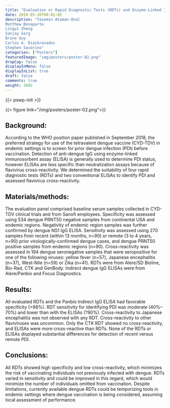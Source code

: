 ```yaml
---
title: "Evaluation or Rapid Diagnostic Tests (RDTs) and Enzyme-Linked Immunosorbent Assays (ELISAs) to determine prior dengue infection and guide vaccination decision"
date: 2018-05-26T00:01:02
description: "Yasemin Ataman-Onal
Matthew Bonaparte
Lingyi Zheng
Sanjay Garg
Bruno Guy
Carlos A. DiazGranados
Stephen Savarino"
categories: ["Posters"]
featuredImage: "img/posters/poster-02.png"
dropCap: false
displayInMenu: false
displayInList: true
draft: false
comments: true
weight: 2602
---
```

{{< pswp-init >}}

{{< figure link="/img/posters/poster-02.png">}}

## Background: 

According to the WHO position paper published in September 2018, the preferred strategy for use of the tetravalent dengue vaccine (CYD-TDV) in endemic settings is to screen for prior dengue infection (PDI) before vaccination. Detection of anti-dengue IgG using enzyme-linked immunosorbent assay (ELISA) is generally used to determine PDI status, however ELISAs are less specific than neutralization assays because of flavivirus cross-reactivity. We determined the suitability of four rapid diagnostic tests (RDTs) and two conventional ELISAs to identify PDI and assessed flavivirus cross-reactivity.

## Materials/methods: 

The evaluation panel comprised baseline serum samples collected in CYD-TDV clinical trials and from Sanofi employees. Specificity was assessed using 534 dengue PRNT50 negative samples from continental USA and endemic regions. Negativity of endemic region samples was further confirmed by dengue NS1 IgG ELISA. Sensitivity was assessed using 270 samples from recent (within 13 months, n=90) or remote (3 to 4 years, n=90) prior virologically-confirmed dengue cases, and dengue PRNT50 positive samples from endemic regions (n=90). Cross-reactivity was assessed in 194 dengue seronegative samples that were seropositive for one of the following viruses: yellow fever (n=57), Japanese encephalitis (n=37), West-Nile (n=59) or Zika (n=41). RDTs were from Alere/SD Bioline, Bio-Rad, CTK and GenBody. Indirect dengue IgG ELISAs were from Alere/Panbio and Focus Diagnostics.

## Results: 

All evaluated RDTs and the Panbio Indirect IgG ELISA had favorable specificity (>98%). RDT sensitivity for identifying PDI was moderate (40%–70%) and lower than with the ELISAs (?90%). Cross-reactivity to Japanese encephalitis was not observed with any RDT. Cross-reactivity to other flaviviruses was uncommon. Only the CTK RDT showed no cross-reactivity, and ELISAs were more cross-reactive than RDTs. None of the RDTs or ELISAs displayed substantial differences for detection of recent versus remote PDI.

## Conclusions: 

All RDTs showed high specificity and low cross-reactivity, which minimizes the risk of vaccinating individuals not previously infected with dengue. RDTs varied in sensitivity and could be improved in this regard, which would minimize the number of individuals omitted from vaccination. Despite limitations, currently available dengue RDTs could be temporizing tools in endemic settings where dengue vaccination is being considered, assuming local assessment of performance.